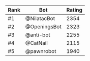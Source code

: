 Rank|Bot|Rating
---|---|---
#1|@NilatacBot|2354
#2|@OpeningsBot|2323
#3|@anti-bot|2255
#4|@CatNail|2115
#5|@pawnrobot|1940
